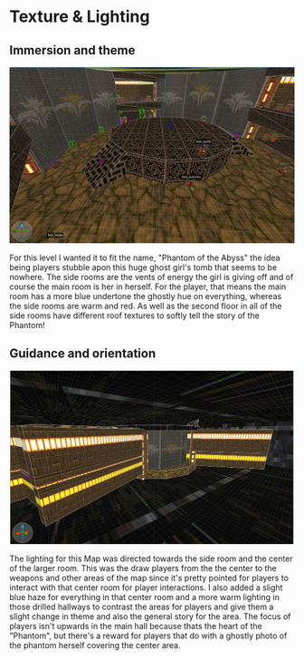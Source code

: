 # Texture & Lighting

## Immersion and theme

![alt text](https://github.com/Maleahristau/phantomoftheabyss/blob/main/images/Screenshot%202024-10-23%20171510.png "Main Area of Map")


For this level I wanted it to fit the name, "Phantom of the Abyss" the idea being players stubble apon this huge ghost girl's tomb that seems to be nowhere. 
The side rooms are the vents of energy the girl is giving off and of course the main room is her in herself. For the player, that means the main room has a more blue undertone the ghostly hue on everything, whereas the side rooms are warm and red.
As well as the second floor in all of the side rooms have different roof textures to softly tell the story of the Phantom!

## Guidance and orientation

![alt text](https://github.com/Maleahristau/phantomoftheabyss/blob/main/images/Screenshot%202024-10-23%20174902.png "Side Area of Map")

The lighting for this Map was directed towards the side room and the center of the larger room. This was the draw players from the the center to the weapons and other areas of the map since it's pretty pointed for players to interact with that center room for player interactions. 
I also added a slight blue haze for everything in that center room and a more warm lighting in those drilled hallways to contrast the areas for players and give them a slight change in theme and also the general story for the area. 
The focus of players isn't upwards in the main hall because thats the heart of the "Phantom", but there's a reward for players that do with a ghostly photo of the phantom herself covering the center area.
